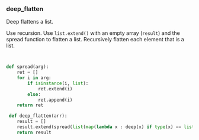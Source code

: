 ### deep_flatten

Deep flattens a list.

Use recursion. Use `list.extend()` with an empty array (`result`) and the spread function to flatten a list. Recursively flatten each element that is a list.

```python 


def spread(arg):
    ret = []
    for i in arg:
        if isinstance(i, list):
            ret.extend(i)
        else:
            ret.append(i)
    return ret

 def deep_flatten(arr):
    result = []
    result.extend(spread(list(map(lambda x : deep(x) if type(x) == list else x,arr))))
    return result














































































































































































































































































































































































```

```python
deep_flatten([1, [2], [[3], 4], 5]) # [1,2,3,4,5]
```
